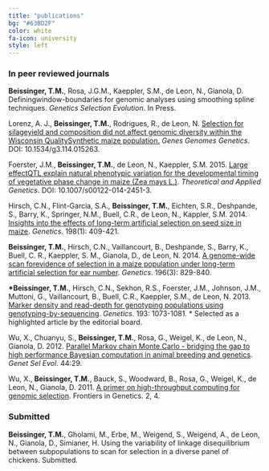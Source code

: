 ```yaml
---
title: "publications"
bg: "#63BD2F"
color: white
fa-icon: university
style: left
---
```



### In peer reviewed journals
**Beissinger, T.M.**, Rosa, J.G.M., Kaeppler, S.M., de Leon, N., Gianola, D. Definingwindow-boundaries for genomic analyses using smoothing spline techniques. *Genetics Selection Evolution*. In Press.

Lorenz, A. J., **Beissinger, T.M.**, Rodrigues, R., de Leon, N. [Selection for silageyield and composition did not affect genomic diversity within the Wisconsin QualitySynthetic maize population.](http://www.g3journal.org/content/early/2015/02/02/g3.114.015263.abstract) *Genes Genomes Genetics*. DOI: 10.1534/g3.114.015263.

Foerster, J.M., **Beissinger, T.M.**, de Leon, N., Kaeppler, S.M. 2015. [Large effectQTL explain natural phenotypic variation for the developmental timing of vegetative phase change in maize (Zea mays L.)](http://link.springer.com/article/10.1007/s00122-014-2451-3). *Theoretical and Applied Genetics*. DOI:
10.1007/s00122-014-2451-3.

Hirsch, C.N., Flint-Garcia, S.A., **Beissinger, T.M.**, Eichten, S.R., Deshpande, S., Barry, K., Springer, N.M., Buell, C.R., de Leon, N., Kappler, S.M. 2014. [Insights into the effects of long-term artificial selection on seed size in maize](http://www.genetics.org/content/198/1/409.abstract?sid=e4b2d64c-6e61-4c88-9ddd-2c492f16c35d). *Genetics*. 198(1): 409-421.

**Beissinger, T.M.**, Hirsch, C.N., Vaillancourt, B., Deshpande, S., Barry, K., Buell, C. R., Kaeppler, S. M., Gianola, D., de Leon, N. 2014. [A genome-wide scan forevidence of selection in a maize population under long-term artificial selection for ear number](http://www.genetics.org/content/196/3/829.abstract?sid=e4b2d64c-6e61-4c88-9ddd-2c492f16c35d). *Genetics*. 196(3): 829-840.

**\*Beissinger, T.M.**, Hirsch, C.N., Sekhon, R.S., Foerster, J.M., Johnson, J.M., Muttoni, G., Vaillancourt, B., Buell, C.R., Kaeppler, S.M., de Leon, N. 2013. [Marker density and read-depth for genotyping populations using genotyping-by-sequencing](http://www.genetics.org/content/193/4/1073.abstract?sid=e4b2d64c-6e61-4c88-9ddd-2c492f16c35d). *Genetics*. 193: 1073-1081.
\* Selected as a highlighted article by the editorial board.

Wu, X., Chuanyu, S., **Beissinger, T.M.**, Rosa, G., Weigel, K., de Leon, N., Gianola, D. 2012. [Parallel Markov chain Monte Carlo - bridging the gap to high performance Bayesian computation in animal breeding and genetics](http://www.gsejournal.org/content/44/1/29). *Genet Sel Evol*. 44:29.

Wu, X., **Beissinger, T.M.**, Bauck, S., Woodward, B., Rosa, G., Weigel, K., de
Leon, N., Gianola, D. 2011. [A primer on high-throughput computing for genomic
selection](http://journal.frontiersin.org/article/10.3389/fgene.2011.00004/abstract). Frontiers in Genetics. 2, 4.

### Submitted
**Beissinger, T.M.**, Gholami, M., Erbe, M., Weigend, S., Weigend, A., de Leon, N., Gianola, D., Simianer, H. Using the variability of linkage disequilibrium between subpopulations to scan for selection in a diverse panel of chickens. Submitted.